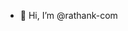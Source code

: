 - 👋 Hi, I’m @rathank-com


<!---
rathank-com/rathank-com is a ✨ special ✨ repository because its `README.md` (this file) appears on your GitHub profile.
You can click the Preview link to take a look at your changes.
--->
